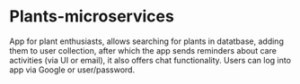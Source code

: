 # Plants-microservices
App for plant enthusiasts, allows searching for plants in datatbase, adding them to user collection, after which the app sends reminders about care activities (via UI or email), it also offers chat functionality. Users can log into app via Google or user/password.
